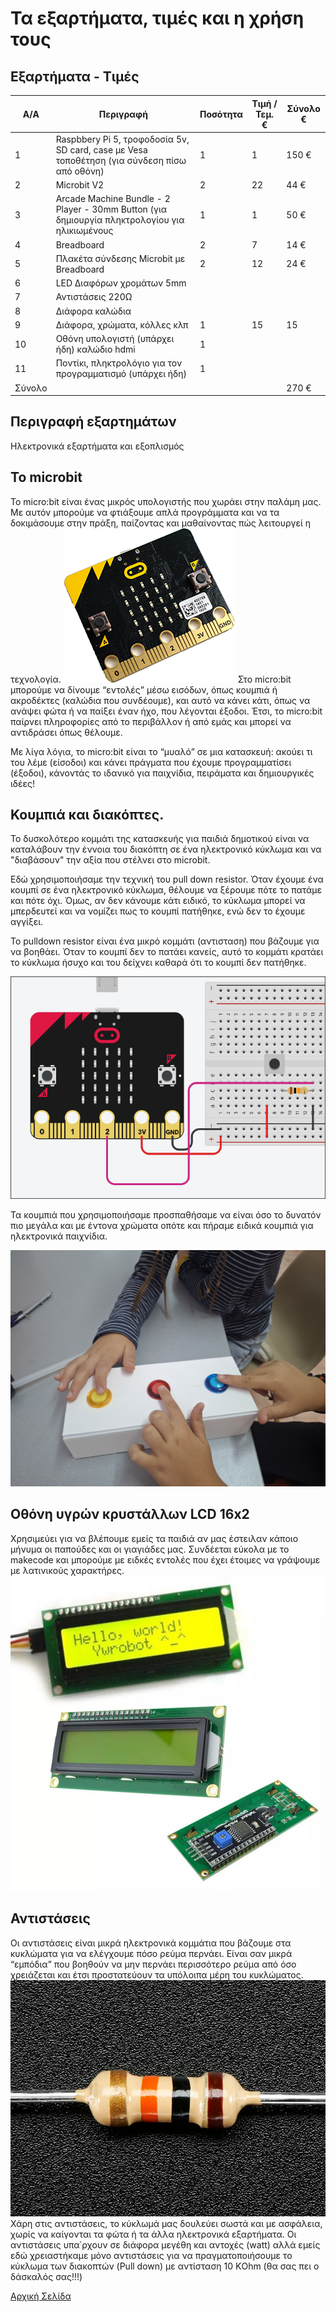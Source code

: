 # Τα εξαρτήματα, τιμές και η χρήση τους

## Εξαρτήματα - Τιμές
A/A   | Περιγραφή               | Ποσότητα  | Τιμή / Τεμ. € | Σύνολο €
------| ------------------------|-----------|---------------|----------
1     | Raspbbery Pi 5, τροφοδοσία 5v, SD card, case με Vesa τοποθέτηση (για σύνδεση πίσω από οθόνη)  |     1     |      1    |  150 €
2     | Microbit V2 | 2 | 22 | 44 €
3 	  | Arcade Machine Bundle - 2 Player - 30mm Button (για δημιουργία πληκτρολογίου για ηλικιωμένους |  1  |  1  | 50 € 
4 	  | Breadboard  |  2  |  7  | 14 € 
5 	  | Πλακέτα σύνδεσης Microbit με Breadboard  |  2  |  12  | 24 € 
6 	  | LED Διαφόρων χρομάτων 5mm  |   |   | 
7 	  | Αντιστάσεις 220Ω |   |   |   
8 	  | Διάφορα καλώδια |  |  |
9 	  | Διάφορα, χρώματα, κόλλες κλπ |  1 |  15 | 15 
10 	  | Οθόνη υπολογιστή (υπάρχει ήδη) καλώδιο hdmi | 1 |   |   
11	  | Ποντίκι, πληκτρολόγιο για τον προγραμματισμό (υπάρχει ήδη) | 1 | |
Σύνολο ||||  270 €

## Περιγραφή εξαρτημάτων

Ηλεκτρονικά εξαρτήματα και εξοπλισμός
## To microbit
Το micro:bit είναι ένας μικρός υπολογιστής που χωράει στην παλάμη μας. Με αυτόν μπορούμε να φτιάξουμε απλά προγράμματα και να τα δοκιμάσουμε στην πράξη, παίζοντας και μαθαίνοντας πώς λειτουργεί η τεχνολογία.
![microbit][def0]
Στο micro:bit μπορούμε να δίνουμε “εντολές” μέσω εισόδων, όπως κουμπιά ή ακροδέκτες (καλώδια που συνδέουμε), και αυτό να κάνει κάτι, όπως να ανάψει φώτα ή να παίξει έναν ήχο, που λέγονται έξοδοι. Έτσι, το micro:bit παίρνει πληροφορίες από το περιβάλλον ή από εμάς και μπορεί να αντιδράσει όπως θέλουμε.

Με λίγα λόγια, το micro:bit είναι το “μυαλό” σε μια κατασκευή: ακούει τι του λέμε (είσοδοι) και κάνει πράγματα που έχουμε προγραμματίσει (έξοδοι), κάνοντάς το ιδανικό για παιχνίδια, πειράματα και δημιουργικές ιδέες!


## Κουμπιά και διακόπτες.
Το δυσκολότερο κομμάτι της κατασκευής για παιδιά δημοτικού είναι να καταλάβουν την έννοια του διακόπτη σε ένα ηλεκτρονικό κύκλωμα και να "διαβάσουν" την αξία που στέλνει στο microbit.

Εδώ χρησιμοποιήσαμε την τεχνική του pull down resistor. Όταν έχουμε ένα κουμπί σε ένα ηλεκτρονικό κύκλωμα, θέλουμε να ξέρουμε πότε το πατάμε και πότε όχι. Όμως, αν δεν κάνουμε κάτι ειδικό, το κύκλωμα μπορεί να μπερδευτεί και να νομίζει πως το κουμπί πατήθηκε, ενώ δεν το έχουμε αγγίξει.

Το pulldown resistor είναι ένα μικρό κομμάτι (αντισταση) που βάζουμε για να βοηθάει. Όταν το κουμπί δεν το πατάει κανείς, αυτό το κομμάτι κρατάει το κύκλωμα ήσυχο και του δείχνει καθαρά ότι το κουμπί δεν πατήθηκε.

![pulldown][def1]

Τα κουμπιά που χρησιμοποιήσαμε προσπαθήσαμε να είναι όσο το δυνατόν πιο μεγάλα και με έντονα χρώματα οπότε και πήραμε ειδικά κουμπιά για ηλεκτρονικά παιχνίδια. 

![buttons][def2]


## Οθόνη υγρών κρυστάλλων LCD 16x2
Χρησιμεύει για να βλέπουμε εμείς τα παιδιά αν μας έστειλαν κάποιο μήνυμα οι παπούδες και οι γιαγιάδες μας. Συνδέεται εύκολα με το makecode και μπορούμε με ειδκές εντολές που έχει έτοιμες να γράψουμε με λατινικούς χαρακτήρες.
![lcd][def3]

## Αντιστάσεις
Οι αντιστάσεις είναι μικρά ηλεκτρονικά κομμάτια που βάζουμε στα κυκλώματα για να ελέγχουμε πόσο ρεύμα περνάει. Είναι σαν μικρά “εμπόδια” που βοηθούν να μην περνάει περισσότερο ρεύμα από όσο χρειάζεται και έτσι προστατεύουν τα υπόλοιπα μέρη του κυκλώματος.
![res][def4]
Χάρη στις αντιστάσεις, το κύκλωμά μας δουλεύει σωστά και με ασφάλεια, χωρίς να καίγονται τα φώτα ή τα άλλα ηλεκτρονικά εξαρτήματα.
Οι αντιστάσεις υπα΄ρχουν σε διάφορα μεγέθη και αντοχές (watt) αλλά εμείς εδώ χρειαστήκαμε μόνο αντιστάσεις για να πραγματοποιήσουμε το κύκλωμα των διακοπτών (Pull down) με αντίσταση 10 ΚOhm (θα σας πει ο δάσκαλός σας!!!)



[Αρχική Σελίδα](../README.md)


[def0]: ../photos/microbit.png
[def1]: ../photos/pullDown.png
[def2]: ../photos/buttons.jpg
[def3]: ../photos/lcd16x2.jpg
[def4]: ../photos/resistor.jpg
